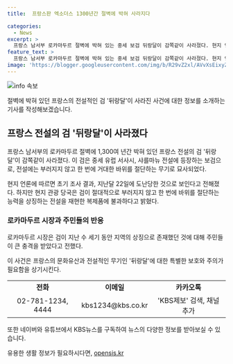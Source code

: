 ```yaml
---
title:  프랑스판 엑소더스 1300년간 절벽에 박혀 사라지다

categories:
  - News
excerpt: >
  프랑스 남서부 로카마두르 절벽에 박혀 있는 중세 보검 뒤랑달이 감쪽같이 사라졌다. 현지 언론은 초기 조사 결과, 지난달 22일에 도난당한 것으로 전했지만, 현지 관광 당국은 복제품일 뿐이라고 주장했다. 이에도 로카마두르 시장은 지역 주민들이 큰 충격을 받았다고 전했다. 프랑스로 갑니다.
feature_text: >
  프랑스 남서부 로카마두르 절벽에 박혀 있는 중세 보검 뒤랑달이 감쪽같이 사라졌다. 현지 언론은 초기 조사 결과, 지난달 22일에 도난당한 것으로 전했지만, 현지 관광 당국은 복제품일 뿐이라고 주장했다. 이에도 로카마두르 시장은 지역 주민들이 큰 충격을 받았다고 전했다. 프랑스로 갑니다.
image: 'https://blogger.googleusercontent.com/img/b/R29vZ2xl/AVvXsEixyZcFfHzMRdzZMjFBmAUKJYCLCGyLL1o632UiGVXcaFdKo_bkvkuCioo0uUKlGfBVcT3P84aROyZIXSBEx3Aw5nCQ3pTgDom1WDC4m8eifvWiAmWEEVb4x6G_l8C0QH225ldMjyaFvpxGEBGNO37VmDTDMHGhJPq73UglMfDca1-0aw/s1600/blogspot.png'
---
```


<p><img src="https://blogger.googleusercontent.com/img/b/R29vZ2xl/AVvXsEixyZcFfHzMRdzZMjFBmAUKJYCLCGyLL1o632UiGVXcaFdKo_bkvkuCioo0uUKlGfBVcT3P84aROyZIXSBEx3Aw5nCQ3pTgDom1WDC4m8eifvWiAmWEEVb4x6G_l8C0QH225ldMjyaFvpxGEBGNO37VmDTDMHGhJPq73UglMfDca1-0aw/s1600/blogspot.png" alt="info 속보" /></p>

<p>절벽에 박혀 있던 프랑스의 전설적인 검 '뒤랑달'이 사라진 사건에 대한 정보를 소개하는 기사를 작성해보겠습니다.</p>

<h2 data-ke-size="size26">프랑스 전설의 검 '뒤랑달'이 사라졌다</h2>

<p>프랑스 남서부의 로카마두르 절벽에 1,300여 년간 박혀 있던 프랑스 전설의 검 '뒤랑달'이 감쪽같이 사라졌다. 이 검은 중세 유럽 서사시, 샤를마뉴 전설에 등장하는 보검으로, 전설에는 부러지지 않고 한 번에 거대한 바위를 절단하는 무기로 묘사되었다.</p>

<p data-ke-size="size16">현지 언론에 따르면 초기 조사 결과, 지난달 22일에 도난당한 것으로 보인다고 전해졌다. 하지만 현지 관광 당국은 검이 절대적으로 부러지지 않고 한 번에 바위를 절단하는 능력을 상징하는 전설을 재현한 복제품에 불과하다고 밝혔다.</p>

<h3>로카마두르 시장과 주민들의 반응</h3>

<p>로카마두르 시장은 검이 지난 수 세기 동안 지역의 상징으로 존재했던 것에 대해 주민들이 큰 충격을 받았다고 전했다.</p>

<p>이 사건은 프랑스의 문화유산과 전설적인 무기인 '뒤랑달'에 대한 특별한 보호와 주의가 필요함을 상기시킨다.</p>

<table>
  <tr>
    <td style="text-align: center; height: 17px;"><b>전화</b></td>
    <td style="text-align: center; height: 17px;"><b>이메일</b></td>
    <td style="text-align: center; height: 17px;"><b>카카오톡</b></td>
  </tr>
  <tr>
    <td style="text-align: center; height: 17px;">02-781-1234, 4444</td>
    <td style="text-align: center; height: 17px;">kbs1234@kbs.co.kr</td>
    <td style="text-align: center; height: 17px;">'KBS제보' 검색, 채널 추가</td>
  </tr>
</table>

<p data-ke-size="size16">또한 네이버와 유튜브에서 KBS뉴스를 구독하여 뉴스의 다양한 정보를 받아보실 수 있습니다.</p>
유용한 생활 정보가 필요하시다면, <a href="https://opensis.kr" rel="dofollow">opensis.kr</a>


